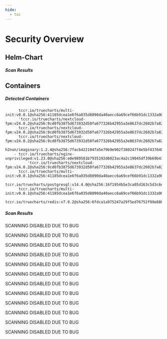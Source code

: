 ```yaml
---
hide:
  - toc
---
```


# Security Overview

<link href="https://truecharts.org/_static/trivy.css" type="text/css" rel="stylesheet" />

## Helm-Chart

##### Scan Results


## Containers

##### Detected Containers

          tccr.io/truecharts/multi-init:v0.0.1@sha256:41185dcea1e6f6a035d8090da40aecc6a69cef66b91dc1332a90c9d22861d367
          'tccr.io/truecharts/nextcloud-fpm:v24.0.2@sha256:9cd0fb3875d673932d50fa677326b42955a3e8637dc2602b7a827f2afb42eee9'
          tccr.io/truecharts/nextcloud-fpm:v24.0.2@sha256:9cd0fb3875d673932d50fa677326b42955a3e8637dc2602b7a827f2afb42eee9
          tccr.io/truecharts/nextcloud-fpm:v24.0.2@sha256:9cd0fb3875d673932d50fa677326b42955a3e8637dc2602b7a827f2afb42eee9
          h2non/imaginary:1.2.4@sha256:7facb4221047a5e79b9e902f380247f4e5bf4376400d0badbeb738d3e1c2f654
        - tccr.io/truecharts/nginx-unprivileged:v1.23.0@sha256:e0e989581b7935192d6023ac4a2c19045df39b69b43b894fedbd09726b34c133
              'tccr.io/truecharts/nextcloud-fpm:v24.0.2@sha256:9cd0fb3875d673932d50fa677326b42955a3e8637dc2602b7a827f2afb42eee9'
          tccr.io/truecharts/multi-init:v0.0.1@sha256:41185dcea1e6f6a035d8090da40aecc6a69cef66b91dc1332a90c9d22861d367
          tccr.io/truecharts/postgresql:v14.4.0@sha256:16f1954b5e3ca05d163c5d3c6edda0ec4e687cdd524133241df639f4423946dc
          tccr.io/truecharts/multi-init:v0.0.1@sha256:41185dcea1e6f6a035d8090da40aecc6a69cef66b91dc1332a90c9d22861d367
          tccr.io/truecharts/redis:v7.0.2@sha256:6fdca1a975247a29f5ed76752f99e880f0052672347b575c387e406fff09e3c8

##### Scan Results

SCANNING DISABLED DUE TO BUG

SCANNING DISABLED DUE TO BUG

SCANNING DISABLED DUE TO BUG

SCANNING DISABLED DUE TO BUG

SCANNING DISABLED DUE TO BUG

SCANNING DISABLED DUE TO BUG

SCANNING DISABLED DUE TO BUG

SCANNING DISABLED DUE TO BUG

SCANNING DISABLED DUE TO BUG

SCANNING DISABLED DUE TO BUG

SCANNING DISABLED DUE TO BUG

SCANNING DISABLED DUE TO BUG

